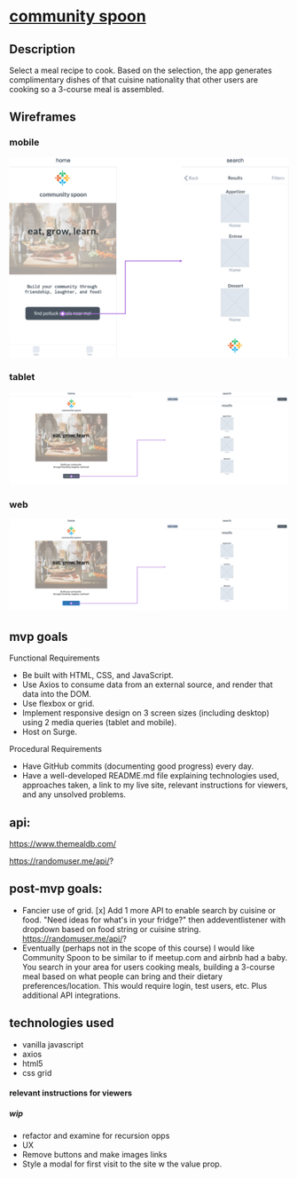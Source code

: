 # [community spoon](http://community-spoon.surge.sh/)


## Description
Select a meal recipe to cook. Based on the selection, the app generates complimentary dishes of that cuisine nationality that other users are cooking so a 3-course meal is assembled.

## Wireframes

### mobile
![this was my preliminary mobile mockup](mockups/community-spoon-flowmap.png)
### tablet
![this was my preliminary tablet mockup](mockups/community-spoon-laptop-flowmap.png)
### web
![this was my preliminary tablet mockup](mockups/community-spoon-tablet-flowmap.png)

## mvp goals

Functional Requirements
* Be built with HTML, CSS, and JavaScript.
* Use Axios to consume data from an external source, and render that data into the DOM.
* Use flexbox or grid.
* Implement responsive design on 3 screen sizes (including desktop) using 2 media queries (tablet and mobile).
* Host on Surge.

Procedural Requirements
* Have GitHub commits (documenting good progress) every day.
* Have a well-developed README.md file explaining technologies used, approaches taken, a link to my live site, relevant instructions for viewers, and any unsolved problems.

## api: 
https://www.themealdb.com/ 

https://randomuser.me/api/?

## post-mvp goals: 

* Fancier use of grid. 
[x] Add 1 more API to enable search by cuisine or food.  "Need ideas for what's in your fridge?" then addeventlistener with dropdown based on food string or cuisine string.  
https://randomuser.me/api/?
* Eventually (perhaps not in the scope of this course) I would like Community Spoon to be similar to if meetup.com and airbnb had a baby.  You search in your area for users cooking meals, building a 3-course meal based on what people can bring and their dietary preferences/location.  This would require login, test users, etc.  Plus additional API integrations.

## technologies used
* vanilla javascript
* axios
* html5
* css grid



#### relevant instructions for viewers

##### wip
* refactor and examine for recursion opps
* UX
* Remove buttons and make images links
* Style a modal for first visit to the site w the value prop.

